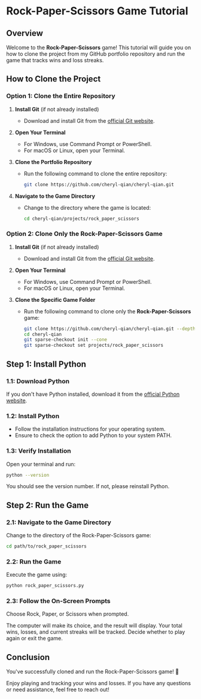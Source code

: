 # Rock-Paper-Scissors Game Tutorial

## Overview
Welcome to the **Rock-Paper-Scissors** game! This tutorial will guide you on how to clone the project from my GitHub portfolio repository and run the game that tracks wins and loss streaks.

## How to Clone the Project

### Option 1: Clone the Entire Repository

1. **Install Git** (if not already installed)
   - Download and install Git from the [official Git website](https://git-scm.com/).

2. **Open Your Terminal**
   - For Windows, use Command Prompt or PowerShell.
   - For macOS or Linux, open your Terminal.

3. **Clone the Portfolio Repository**
   - Run the following command to clone the entire repository:
     ```bash
     git clone https://github.com/cheryl-qian/cheryl-qian.git
     ```
     
4. **Navigate to the Game Directory**
   - Change to the directory where the game is located:
     ```bash
     cd cheryl-qian/projects/rock_paper_scissors
     ```

### Option 2: Clone Only the Rock-Paper-Scissors Game

1. **Install Git** (if not already installed)
   - Download and install Git from the [official Git website](https://git-scm.com/).

2. **Open Your Terminal**
   - For Windows, use Command Prompt or PowerShell.
   - For macOS or Linux, open your Terminal.

3. **Clone the Specific Game Folder**
   - Run the following command to clone only the **Rock-Paper-Scissors** game:
     ```bash
     git clone https://github.com/cheryl-qian/cheryl-qian.git --depth 1 --filter=blob:none --sparse
     cd cheryl-qian
     git sparse-checkout init --cone
     git sparse-checkout set projects/rock_paper_scissors
     ```

## Step 1: Install Python

### 1.1: Download Python
If you don't have Python installed, download it from the [official Python website](https://www.python.org/downloads/).

### 1.2: Install Python
- Follow the installation instructions for your operating system.
- Ensure to check the option to add Python to your system PATH.

### 1.3: Verify Installation
Open your terminal and run:

```bash
python --version
```
You should see the version number. If not, please reinstall Python.

## Step 2: Run the Game
### 2.1: Navigate to the Game Directory
Change to the directory of the Rock-Paper-Scissors game:

```bash
cd path/to/rock_paper_scissors
```

### 2.2: Run the Game
Execute the game using:

```bash
python rock_paper_scissors.py
```

### 2.3: Follow the On-Screen Prompts
Choose Rock, Paper, or Scissors when prompted.

The computer will make its choice, and the result will display.
Your total wins, losses, and current streaks will be tracked.
Decide whether to play again or exit the game.

## Conclusion
You've successfully cloned and run the Rock-Paper-Scissors game! 🎉 

Enjoy playing and tracking your wins and losses. If you have any questions or need assistance, feel free to reach out!


